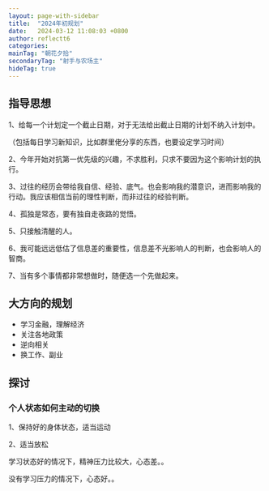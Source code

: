 ```yaml
---
layout: page-with-sidebar
title:  "2024年初规划"
date:   2024-03-12 11:08:03 +0800
author: reflectt6
categories: 
mainTag: "朝花夕拾"
secondaryTag: "射手与农场主"
hideTag: true
---
```


## 指导思想

1、给每一个计划定一个截止日期，对于无法给出截止日期的计划不纳入计划中。

（包括每日学习新知识，比如群里佬分享的东西，也要设定学习时间）

2、今年开始对抗第一优先级的兴趣，不求胜利，只求不要因为这个影响计划的执行。

3、过往的经历会带给我自信、经验、底气。也会影响我的潜意识，进而影响我的行动。我应该相信当前的理性判断，而非过往的经验判断。

4、孤独是常态，要有独自走夜路的觉悟。

5、只接触清醒的人。

6、我可能远远低估了信息差的重要性，信息差不光影响人的判断，也会影响人的智商。

7、当有多个事情都非常想做时，随便选一个先做起来。



## 大方向的规划

- 学习金融，理解经济
- 关注各地政策
- 逆向相关
- 换工作、副业



## 探讨

### 个人状态如何主动的切换

1、保持好的身体状态，适当运动

2、适当放松

学习状态好的情况下，精神压力比较大，心态差。。

没有学习压力的情况下，心态好。。
